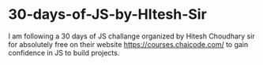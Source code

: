 # 30-days-of-JS-by-HItesh-Sir
I am following a 30 days of JS challange organized by Hitesh Choudhary sir for absolutely free on their website https://courses.chaicode.com/  to gain confidence in JS to build projects.
